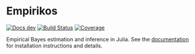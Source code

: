 # Empirikos


[![Docs dev](https://img.shields.io/badge/docs-dev-blue.svg)](https://nignatiadis.github.io/Empirikos.jl/dev/)
[![Build Status](https://github.com/nignatiadis/Empirikos.jl/workflows/CI/badge.svg)](https://github.com/nignatiadis/Empirikos.jl/actions)
[![Coverage](https://codecov.io/gh/nignatiadis/Empirikos.jl/branch/master/graph/badge.svg)](https://codecov.io/gh/nignatiadis/Empirikos.jl)

Empirical Bayes estimation and inference in Julia. See the [documentation](https://nignatiadis.github.io/Empirikos.jl/dev/) for installation instructions and details.